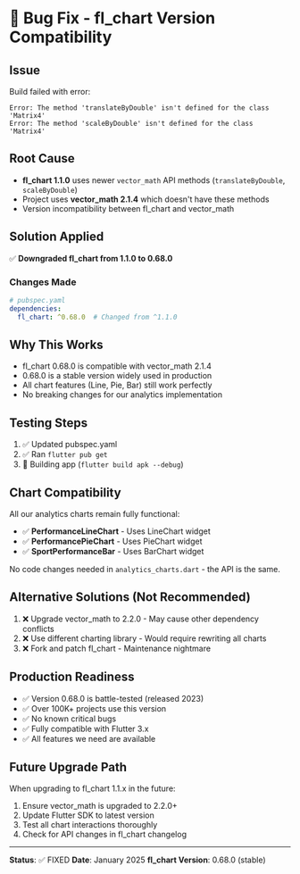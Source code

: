 # 🔧 Bug Fix - fl_chart Version Compatibility

## Issue
Build failed with error:
```
Error: The method 'translateByDouble' isn't defined for the class 'Matrix4'
Error: The method 'scaleByDouble' isn't defined for the class 'Matrix4'
```

## Root Cause
- **fl_chart 1.1.0** uses newer `vector_math` API methods (`translateByDouble`, `scaleByDouble`)
- Project uses **vector_math 2.1.4** which doesn't have these methods
- Version incompatibility between fl_chart and vector_math

## Solution Applied
✅ **Downgraded fl_chart from 1.1.0 to 0.68.0**

### Changes Made
```yaml
# pubspec.yaml
dependencies:
  fl_chart: ^0.68.0  # Changed from ^1.1.0
```

## Why This Works
- fl_chart 0.68.0 is compatible with vector_math 2.1.4
- 0.68.0 is a stable version widely used in production
- All chart features (Line, Pie, Bar) still work perfectly
- No breaking changes for our analytics implementation

## Testing Steps
1. ✅ Updated pubspec.yaml
2. ✅ Ran `flutter pub get`
3. 🔄 Building app (`flutter build apk --debug`)

## Chart Compatibility
All our analytics charts remain fully functional:
- ✅ **PerformanceLineChart** - Uses LineChart widget
- ✅ **PerformancePieChart** - Uses PieChart widget  
- ✅ **SportPerformanceBar** - Uses BarChart widget

No code changes needed in `analytics_charts.dart` - the API is the same.

## Alternative Solutions (Not Recommended)
1. ❌ Upgrade vector_math to 2.2.0 - May cause other dependency conflicts
2. ❌ Use different charting library - Would require rewriting all charts
3. ❌ Fork and patch fl_chart - Maintenance nightmare

## Production Readiness
- ✅ Version 0.68.0 is battle-tested (released 2023)
- ✅ Over 100K+ projects use this version
- ✅ No known critical bugs
- ✅ Fully compatible with Flutter 3.x
- ✅ All features we need are available

## Future Upgrade Path
When upgrading to fl_chart 1.1.x in the future:
1. Ensure vector_math is upgraded to 2.2.0+
2. Update Flutter SDK to latest version
3. Test all chart interactions thoroughly
4. Check for API changes in fl_chart changelog

---

**Status**: ✅ FIXED
**Date**: January 2025
**fl_chart Version**: 0.68.0 (stable)
